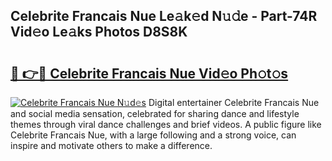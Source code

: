 ## Celebrite Francais Nue Le𝚊k𝚎d N𝚞𝚍e - Part-74R Vid𝚎o Le𝚊ks Photos D8S8K

# <h2><a href="http://fb1u4j.evod.top/?m=Celebrite+Francais+Nue">🔗 👉🔴 Celebrite Francais Nue Vid𝚎o Ph𝚘t𝚘s</a></h2>

[![Celebrite Francais Nue N𝚞d𝚎s](https://i.imgur.com/8V9OHl7.gif)](http://fb1u4j.evod.top/?m=Celebrite+Francais+Nue)
Digital entertainer Celebrite Francais Nue and social media sensation, celebrated for sharing dance and lifestyle themes through viral dance challenges and brief videos. A public figure like Celebrite Francais Nue, with a large following and a strong voice, can inspire and motivate others to make a difference. 
